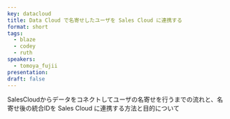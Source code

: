 ```yaml
---
key: datacloud
title: Data Cloud で名寄せしたユーザを Sales Cloud に連携する
format: short
tags:
  - blaze
  - codey
  - ruth
speakers:
  - tomoya_fujii
presentation: 
draft: false
---
```

SalesCloudからデータをコネクトしてユーザの名寄せを行うまでの流れと、名寄せ後の統合IDを Sales Cloud に連携する方法と目的について
